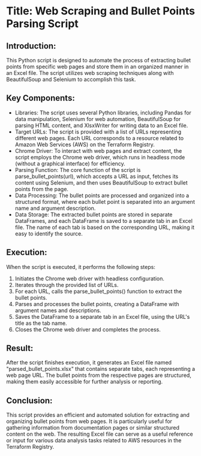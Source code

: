 # Title: Web Scraping and Bullet Points Parsing Script

## Introduction:
This Python script is designed to automate the process of extracting bullet points from specific web pages and store them in an organized manner in an Excel file. The script utilizes web scraping techniques along with BeautifulSoup and Selenium to accomplish this task.

## Key Components:

* Libraries: The script uses several Python libraries, including Pandas for data manipulation, Selenium for web automation, BeautifulSoup for parsing HTML content, and XlsxWriter for writing data to an Excel file.
* Target URLs: The script is provided with a list of URLs representing different web pages. Each URL corresponds to a resource related to Amazon Web Services (AWS) on the Terraform Registry.
* Chrome Driver: To interact with web pages and extract content, the script employs the Chrome web driver, which runs in headless mode (without a graphical interface) for efficiency.
* Parsing Function: The core function of the script is parse_bullet_points(url), which accepts a URL as input, fetches its content using Selenium, and then uses BeautifulSoup to extract bullet points from the page.
* Data Processing: The bullet points are processed and organized into a structured format, where each bullet point is separated into an argument name and argument description.
* Data Storage: The extracted bullet points are stored in separate DataFrames, and each DataFrame is saved to a separate tab in an Excel file. The name of each tab is based on the corresponding URL, making it easy to identify the source.

## Execution:
When the script is executed, it performs the following steps:

1. Initiates the Chrome web driver with headless configuration.
2. Iterates through the provided list of URLs.
3. For each URL, calls the parse_bullet_points() function to extract the bullet points.
4. Parses and processes the bullet points, creating a DataFrame with argument names and descriptions.
5. Saves the DataFrame to a separate tab in an Excel file, using the URL's title as the tab name.
6. Closes the Chrome web driver and completes the process.

## Result:
After the script finishes execution, it generates an Excel file named "parsed_bullet_points.xlsx" that contains separate tabs, each representing a web page URL. The bullet points from the respective pages are structured, making them easily accessible for further analysis or reporting.

## Conclusion:
This script provides an efficient and automated solution for extracting and organizing bullet points from web pages. It is particularly useful for gathering information from documentation pages or similar structured content on the web. The resulting Excel file can serve as a useful reference or input for various data analysis tasks related to AWS resources in the Terraform Registry.
